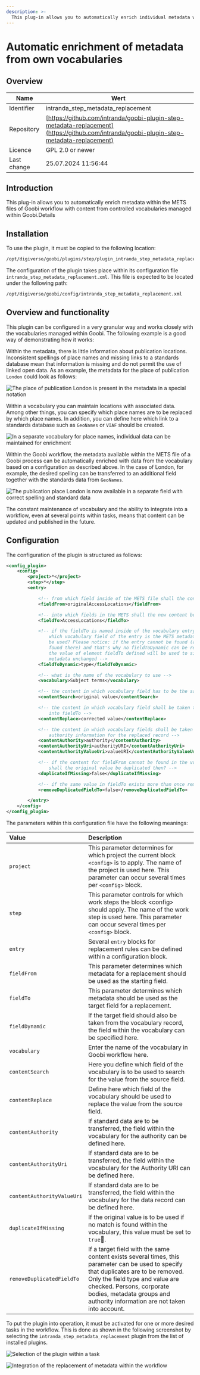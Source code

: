 ```yaml
---
description: >-
  This plug-in allows you to automatically enrich individual metadata with information from Goobi workflow's vocabulary management
---
```


# Automatic enrichment of metadata from own vocabularies

## Overview

Name                     | Wert
-------------------------|-----------
Identifier               | intranda_step_metadata_replacement
Repository               | [https://github.com/intranda/goobi-plugin-step-metadata-replacement](https://github.com/intranda/goobi-plugin-step-metadata-replacement)
Licence              | GPL 2.0 or newer 
Last change    | 25.07.2024 11:56:44


## Introduction
This plug-in allows you to automatically enrich metadata within the METS files of Goobi workflow with content from controlled vocabularies managed within Goobi.Details


## Installation
To use the plugin, it must be copied to the following location:

```bash
/opt/digiverso/goobi/plugins/step/plugin_intranda_step_metadata_replacement-base.jar
```

The configuration of the plugin takes place within its configuration file `intranda_step_metadata_replacement.xml`. This file is expected to be located under the following path:

```bash
/opt/digiverso/goobi/config/intranda_step_metadata_replacement.xml
```

## Overview and functionality
This plugin can be configured in a very granular way and works closely with the vocabularies managed within Goobi. The following example is a good way of demonstrating how it works:

Within the metadata, there is little information about publication locations. Inconsistent spellings of place names and missing links to a standards database mean that information is missing and do not permit the use of linked open data. As an example, the metadata for the place of publication `London` could look as follows:

![The place of publication London is present in the metadata in a special notation](images/goobi-plugin-step-metadata-replacement_screen5.png)

Within a vocabulary you can maintain locations with associated data. Among other things, you can specify which place names are to be replaced by which place names. In addition, you can define here which link to a standards database such as `GeoNames` or `VIAF` should be created.

![In a separate vocabulary for place names, individual data can be maintained for enrichment](images/goobi-plugin-step-metadata-replacement_screen3.png)

Within the Goobi workflow, the metadata available within the METS file of a Goobi process can be automatically enriched with data from the vocabulary based on a configuration as described above. In the case of London, for example, the desired spelling can be transferred to an additional field together with the standards data from `GeoNames`.

![The publication place London is now available in a separate field with correct spelling and standard data](images/goobi-plugin-step-metadata-replacement_screen4.png)

The constant maintenance of vocabulary and the ability to integrate into a workflow, even at several points within tasks, means that content can be updated and published in the future.


## Configuration
The configuration of the plugin is structured as follows:

```xml
<config_plugin>
    <config>
        <project>*</project>
        <step>*</step>
        <entry>

            <!-- from which field inside of the METS file shall the content be used -->
            <fieldFrom>originalAccessLocations</fieldFrom>

            <!-- into which fields in the METS shall the new content be written -->
            <fieldTo>AccessLocations</fieldTo>

            <!-- if the fieldTo is named inside of the vocabulary entry itself: in
                which vocabulary field of the entry is the METS metadata name defined to
                be used? Please notice: if the entry cannot be found (as fieldFrom is not
                found there) and that's why no fieldToDynamic can be read from the entry
                the value of element fieldTo defined will be used to simply copy the original
                metadata unchanged -->
            <fieldToDynamic>type</fieldToDynamic>

            <!-- what is the name of the vocabulary to use -->
            <vocabulary>Subject terms</vocabulary>

            <!-- the content in which vocabulary field has to be the same as in fieldFrom -->
            <contentSearch>original value</contentSearch>

            <!-- the content in which vocabulary field shall be taken to write it
                into fieldTo -->
            <contentReplace>corrected value</contentReplace>

            <!-- the content in which vocabulary fields shall be taken to fill the
                authority information for the replaced record -->
            <contentAuthority>authority</contentAuthority>
            <contentAuthorityUri>authorityURI</contentAuthorityUri>
            <contentAuthorityValueUri>valueURI</contentAuthorityValueUri>

            <!-- if the content for fieldFrom cannot be found in the vocabulary to be replaced,
                shall the original value be duplicated then? -->
            <duplicateIfMissing>false</duplicateIfMissing>

            <!-- if the same value in fieldTo exists more than once remove the duplicates -->
            <removeDuplicatedFieldTo>false</removeDuplicatedFieldTo>

        </entry>
    </config>
</config_plugin>
```

The parameters within this configuration file have the following meanings:

| Value | Description |
| :--- | :--- |
| `project` | This parameter determines for which project the current block `<config>` is to apply. The name of the project is used here. This parameter can occur several times per `<config>` block. |
| `step` | This parameter controls for which work steps the block &lt;config&gt; should apply. The name of the work step is used here. This parameter can occur several times per `<config>` block. |
| `entry` | Several `entry` blocks for replacement rules can be defined within a configuration block. |
| `fieldFrom` | This parameter determines which metadata for a replacement should be used as the starting field. |
| `fieldTo` | This parameter determines which metadata should be used as the target field for a replacement. |
| `fieldDynamic` | If the target field should also be taken from the vocabulary record, the field within the vocabulary can be specified here. |
| `vocabulary` | Enter the name of the vocabulary in Goobi workflow here. |
| `contentSearch` | Here you define which field of the vocabulary is to be used to search for the value from the source field. |
| `contentReplace` | Define here which field of the vocabulary should be used to replace the value from the source field. |
| `contentAuthority` | If standard data are to be transferred, the field within the vocabulary for the authority can be defined here. |
| `contentAuthorityUri` | If standard data are to be transferred, the field within the vocabulary for the Authority URI can be defined here. |
| `contentAuthorityValueUri` | If standard data are to be transferred, the field within the vocabulary for the data record can be defined here. |
| `duplicateIfMissing` | If the original value is to be used if no match is found within the vocabulary, this value must be set to `true`. |
| `removeDuplicatedFieldTo` | If a target field with the same content exists several times, this parameter can be used to specify that duplicates are to be removed. Only the field type and value are checked. Persons, corporate bodies, metadata groups and authority information are not taken into account. |

To put the plugin into operation, it must be activated for one or more desired tasks in the workflow. This is done as shown in the following screenshot by selecting the `intranda_step_metadata_replacement` plugin from the list of installed plugins.

![Selection of the plugin within a task](images/goobi-plugin-step-metadata-replacement_screen1.png)

![Integration of the replacement of metadata within the workflow](images/goobi-plugin-step-metadata-replacement_screen2.png)